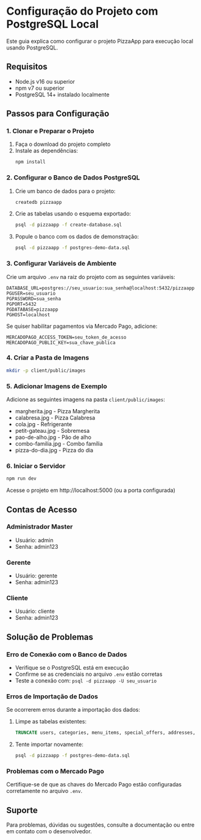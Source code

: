 # Configuração do Projeto com PostgreSQL Local

Este guia explica como configurar o projeto PizzaApp para execução local usando PostgreSQL.

## Requisitos

- Node.js v16 ou superior
- npm v7 ou superior
- PostgreSQL 14+ instalado localmente

## Passos para Configuração

### 1. Clonar e Preparar o Projeto

1. Faça o download do projeto completo
2. Instale as dependências:
   ```bash
   npm install
   ```

### 2. Configurar o Banco de Dados PostgreSQL

1. Crie um banco de dados para o projeto:
   ```bash
   createdb pizzaapp
   ```

2. Crie as tabelas usando o esquema exportado:
   ```bash
   psql -d pizzaapp -f create-database.sql
   ```

3. Popule o banco com os dados de demonstração:
   ```bash
   psql -d pizzaapp -f postgres-demo-data.sql
   ```

### 3. Configurar Variáveis de Ambiente

Crie um arquivo `.env` na raiz do projeto com as seguintes variáveis:

```
DATABASE_URL=postgres://seu_usuario:sua_senha@localhost:5432/pizzaapp
PGUSER=seu_usuario
PGPASSWORD=sua_senha
PGPORT=5432
PGDATABASE=pizzaapp
PGHOST=localhost
```

Se quiser habilitar pagamentos via Mercado Pago, adicione:
```
MERCADOPAGO_ACCESS_TOKEN=seu_token_de_acesso
MERCADOPAGO_PUBLIC_KEY=sua_chave_publica
```

### 4. Criar a Pasta de Imagens

```bash
mkdir -p client/public/images
```

### 5. Adicionar Imagens de Exemplo

Adicione as seguintes imagens na pasta `client/public/images`:
- margherita.jpg - Pizza Margherita
- calabresa.jpg - Pizza Calabresa
- cola.jpg - Refrigerante
- petit-gateau.jpg - Sobremesa
- pao-de-alho.jpg - Pão de alho
- combo-familia.jpg - Combo família
- pizza-do-dia.jpg - Pizza do dia

### 6. Iniciar o Servidor

```bash
npm run dev
```

Acesse o projeto em http://localhost:5000 (ou a porta configurada)

## Contas de Acesso

### Administrador Master
- Usuário: admin
- Senha: admin123

### Gerente
- Usuário: gerente
- Senha: admin123

### Cliente
- Usuário: cliente
- Senha: admin123

## Solução de Problemas

### Erro de Conexão com o Banco de Dados

- Verifique se o PostgreSQL está em execução
- Confirme se as credenciais no arquivo `.env` estão corretas
- Teste a conexão com: `psql -d pizzaapp -U seu_usuario`

### Erros de Importação de Dados

Se ocorrerem erros durante a importação dos dados:

1. Limpe as tabelas existentes:
   ```sql
   TRUNCATE users, categories, menu_items, special_offers, addresses, orders, system_settings CASCADE;
   ```

2. Tente importar novamente:
   ```bash
   psql -d pizzaapp -f postgres-demo-data.sql
   ```

### Problemas com o Mercado Pago

Certifique-se de que as chaves do Mercado Pago estão configuradas corretamente no arquivo `.env`.

## Suporte

Para problemas, dúvidas ou sugestões, consulte a documentação ou entre em contato com o desenvolvedor.